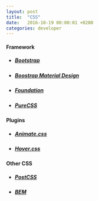 ```yaml
---
layout: post
title:  "CSS"
date:   2016-10-19 00:00:01 +0200
categories: developer
---
```

#### **Framework**

* ##### [Bootstrap][link-bootstrap]

* ##### [Boostrap Material Design][link-bootstrap-material-design]

* ##### [Foundation][link-foundation]

* ##### [PureCSS][link-pure]

#### **Plugins**

* ##### [Animate.css][link-animate]

* ##### [Hover.css][link-hover]

#### **Other CSS**
* ##### [PostCSS][link-post]
* ##### [BEM][link-bem]

[link-bootstrap]: http://getbootstrap.com/
[link-bootstrap-material-design]: http://fezvrasta.github.io/bootstrap-material-design/#about
[link-foundation]: http://foundation.zurb.com/
[link-pure]: http://purecss.io/
[link-animate]: https://daneden.github.io/animate.css/
[link-hover]: http://ianlunn.github.io/Hover/
[link-post]: http://postcss.org/
[link-bem]: http://getbem.com/
